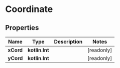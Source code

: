 
# Coordinate

## Properties
Name | Type | Description | Notes
------------ | ------------- | ------------- | -------------
**xCord** | **kotlin.Int** |  |  [readonly]
**yCord** | **kotlin.Int** |  |  [readonly]



